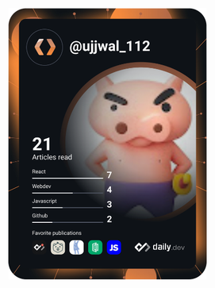 <!-- ### Hi there 👋 -->

<img src="https://github.com/ujjwal-sharma-112/ujjwal-sharma-112/blob/main/devcard.svg" width="400" alt="Ujjwal Sharma's Dev Card" />

<!--
**ujjwal-sharma-112/ujjwal-sharma-112** is a ✨ _special_ ✨ repository because its `README.md` (this file) appears on your GitHub profile.

Here are some ideas to get you started:

- 🔭 I’m currently working on ...
- 🌱 I’m currently learning ...
- 👯 I’m looking to collaborate on ...
- 🤔 I’m looking for help with ...
- 💬 Ask me about ...
- 📫 How to reach me: ...
- 😄 Pronouns: ...
- ⚡ Fun fact: ...
-->
